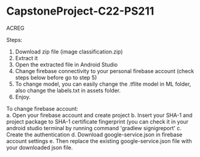 # CapstoneProject-C22-PS211
ACREG

Steps: 
1. Download zip file (image classification.zip)
2. Extract it
3. Open the extracted file in Android Studio
4. Change firebase connectivity to your personal firebase account (check steps below before go to step 5)
5. To change model, you can easily change the .tflite model in ML folder, also change the labels.txt in assets folder.
6. Enjoy.


To change firebase account:  
a. Open your firebase account and create project
b. Insert your SHA-1 and project package to SHA-1 certificate fingerprint (you can check it in your android studio terminal by running command 'gradlew signigreport'
c. Create the authentication
d. Download google-service.json in firebase account settings
e. Then replace the existing google-service.json file with your downloaded json file.
